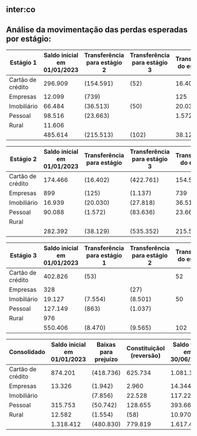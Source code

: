 <!-- image -->

## inter:co

## Análise da movimentação das perdas esperadas por estágio:

| Estágio 1         |   Saldo inicial em 01/01/2023 | Transferência para estágio 2   | Transferência para estágio 3   | Transferência do estágio 2   | Transferência do estágio 3   | Baixas para prejuízo   | Constituiçãol (reversão)   |   Saldo final em 30/06/2023 |   Saldo final em 31/12/2022 |
|-------------------|-------------------------------|--------------------------------|--------------------------------|------------------------------|------------------------------|------------------------|----------------------------|-----------------------------|-----------------------------|
| Cartão de crédito |                       296.909 | (154.591)                      | (52)                           | 16.402                       | 53                           |                        | 194.237                    |                     352.958 |                     296.909 |
| Empresas          |                        12.099 | (739)                          |                                | 125                          |                              |                        | (74)                       |                      11.411 |                      12.099 |
| Imobiliário       |                        66.484 | (36.513)                       | (50)                           | 20.030                       | 7.554                        |                        | (17.970)                   |                      39.535 |                      66.484 |
| Pessoal           |                        98.516 | (23.663)                       |                                | 1.572                        | 863                          |                        | (2.927)                    |                      74.361 |                      98.516 |
| Rural             |                        11.606 |                                |                                |                              |                              |                        | (629)                      |                      10.97  |                      11.606 |
|                   |                       485.614 | (215.513)                      | (102)                          | 38.129                       | 8.470                        |                        | 172.637                    |                     489.235 |                     485.614 |

| Estágio 2         | Saldo inicial em 01/01/2023   | Transferência para estágio   | Transferência para estágio 3   | Transferência do estágio   | Transferência do estágio 3   | Baixas para prejuízo   | Constituiçãol (reversão)   | Saldo final em 30/06/2023   | Saldo final em 31/12/2022   |
|-------------------|-------------------------------|------------------------------|--------------------------------|----------------------------|------------------------------|------------------------|----------------------------|-----------------------------|-----------------------------|
| Cartão de crédito | 174.466                       | (16.402)                     | (422.761)                      | 154.591                    |                              |                        | 304.987                    | 194.881                     | 174.466                     |
| Empresas          | 899                           | (125)                        | (1.137)                        | 739                        | 27                           |                        | 696                        | 1.099                       | 899                         |
| Imobiliário       | 16.939                        | (20.030)                     | (27.818)                       | 36.513                     | 8.501                        |                        | 17.282                     | 31.387                      | 16.939                      |
| Pessoal           | 90.088                        | (1.572)                      | (83.636)                       | 23.663                     | 1.037                        |                        | 87.615                     | 117.195                     | 90.088                      |
| Rural             |                               |                              |                                |                            |                              |                        |                            |                             |                             |
|                   | 282.392                       | (38.129)                     | (535.352)                      | 215.513                    | 9.565                        |                        | 410.573                    | 344.562                     | 282.392                     |

| Estágio 3         |   Saldo inicial em 01/01/2023 | Transferência para estágio 1   | Transferência para estágio 2   | Transferência do estágio 1   | Transferência do estágio 2   | Baixas para prejuízo   |   Constituiçãol (reversão) | Saldo final em 30/06/2023   |   Saldo final em 31/12/2022 |
|-------------------|-------------------------------|--------------------------------|--------------------------------|------------------------------|------------------------------|------------------------|----------------------------|-----------------------------|-----------------------------|
| Cartão de crédito |                       402.826 | (53)                           |                                | 52                           | 422.761                      | (418.736)              |                    126.51  | 533.360                     |                     402.826 |
| Empresas          |                       328     |                                | (27)                           |                              | 1.137                        | (1.942)                |                      2.338 | 1.834                       |                     328     |
| Imobiliário       |                        19.127 | (7.554)                        | (8.501)                        | 50                           | 27.818                       | (7.856)                |                     23.216 | 46.300                      |                      19.127 |
| Pessoal           |                       127.149 | (863)                          | (1.037)                        |                              | 83.636                       | (50.742)               |                     43.967 | 202.110                     |                     127.149 |
| Rural             |                       976     |                                |                                |                              |                              | (1.554)                |                    578     |                             |                     976     |
|                   |                       550.406 | (8.470)                        | (9.565)                        | 102                          | 535.352                      | (480.830)              |                    196.609 | 783.604                     |                     550.406 |

| Consolidado       | Saldo inicial em 01/01/2023   | Baixas para prejuízo   | Constituiçãol (reversão)   | Saldo final em 30/06/2023   | Saldo final em 31/12/2022   |
|-------------------|-------------------------------|------------------------|----------------------------|-----------------------------|-----------------------------|
| Cartão de crédito | 874.201                       | (418.736)              | 625.734                    | 1.081.199                   | 874.201                     |
| Empresas          | 13.326                        | (1.942)                | 2.960                      | 14.344                      | 13.326                      |
| Imobiliário       |                               | (7.856)                | 22.528                     | 117.222                     | 102.550                     |
| Pessoal           | 315.753                       | (50.742)               | 128.655                    | 393.666                     | 315.753                     |
| Rural             | 12.582                        | (1.554)                | (58)                       | 10.970                      | 12.582                      |
|                   | 1.318.412                     | (480.830)              | 779.819                    | 1.617.401                   | 1.318.412                   |